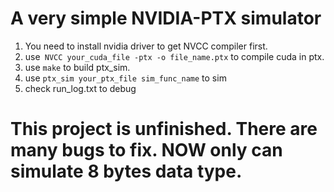 # A very simple NVIDIA-PTX simulator

 1. You need to install nvidia driver to get NVCC compiler first.
 2. use` NVCC your_cuda_file -ptx -o file_name.ptx` to compile cuda in ptx.
 3. use `make` to build ptx_sim.
 4. use `ptx_sim your_ptx_file sim_func_name` to sim 
 5. check run_log.txt to debug



# This project is unfinished. There are many bugs to fix. NOW only can simulate 8 bytes data type.
 




